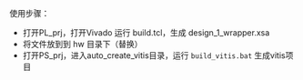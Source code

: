使用步骤：

- 打开PL_prj，打开Vivado 运行 build.tcl，生成 design_1_wrapper.xsa
- 将文件放到到 hw 目录下（替换）
- 打开PS_prj，进入auto_create_vitis目录，运行 `build_vitis.bat` 生成vitis项目